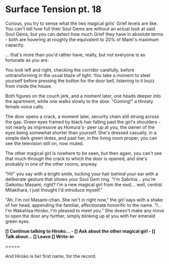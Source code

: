 # Surface Tension pt. 18

Curious, you try to sense what the two magical girls' Grief levels are like. You can't tell how full their Soul Gems are without an actual look at said Soul Gems, but you can detect how much Grief they have in absolute terms - both are hovering at roughly the equivalent to 20% of Mami's maximum capacity.

... that's more than you'd rather have, really, but not everyone is as fortunate as you are.

You look left and right, checking the corridor carefully, before untransforming in the usual blaze of light. You take a moment to steel yourself before pressing the button for the door bell, listening to it buzz from inside the house.

Both figures on the couch jerk, and a moment later, one heads deeper into the apartment, while one walks slowly to the door. "Coming!" a throaty female voice calls.

The door opens a crack, a moment later, security chain still strung across the gap. Green eyes framed by black hair falling past the girl's shoulders -not nearly as impressive as Homura's- peer up at you, the owner of the eyes being somewhat shorter than yourself. She's dressed casually, in a simple dark green dress, and past her, in the living room proper, you can see the television still on, now muted.

The other magical girl is nowhere to be seen, but then again, you can't see that much through the crack to which the door is opened, and she's probably in one of the other rooms, anyway.

"Hi!" you say with a bright smile, tucking your hair behind your ear with a deliberate gesture that shows your Soul Gem ring. "I'm Sabrina... you're Gaikotsu Masami, right? I'm a new magical girl from the east... well, central Mitakihara, I just thought I'd introduce myself."

"Ah, I'm not Masami-chan. She isn't in right now," the girl says with a shake of her head, appending the familiar, affectionate honorific to the name. "I... I'm Wakahisa Hiroko, I'm pleased to meet you." She doesn't make any move to open the door any further, simply blinking up at you with her emerald green eyes.

**\[] Continue talking to Hiroko...
\- \[] Ask about the other magical girl
\- \[] Talk about...
\[] Leave
\[] Write-in**

\=====​

And Hiroko is *her* first name, for the record.
